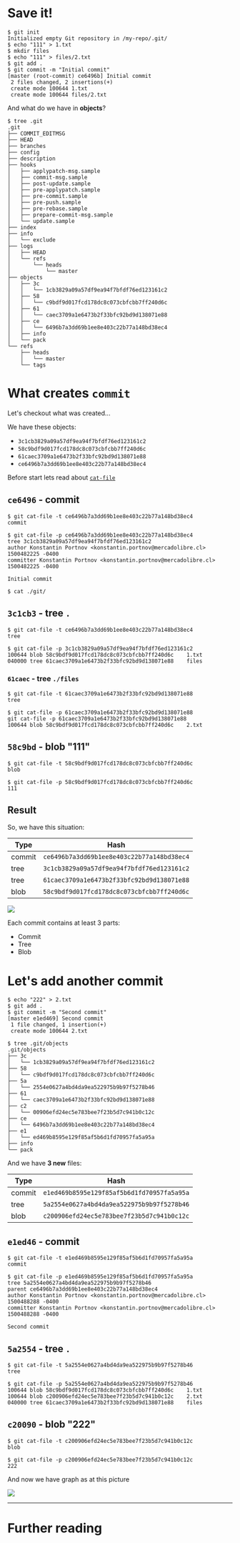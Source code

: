 # Save it!

```
$ git init
Initialized empty Git repository in /my-repo/.git/
$ echo "111" > 1.txt
$ mkdir files
$ echo "111" > files/2.txt
$ git add .
$ git commit -m "Initial commit"
[master (root-commit) ce6496b] Initial commit
 2 files changed, 2 insertions(+)
 create mode 100644 1.txt
 create mode 100644 files/2.txt
```

And what do we have in **objects**?

```
$ tree .git
.git
├── COMMIT_EDITMSG
├── HEAD
├── branches
├── config
├── description
├── hooks
│   ├── applypatch-msg.sample
│   ├── commit-msg.sample
│   ├── post-update.sample
│   ├── pre-applypatch.sample
│   ├── pre-commit.sample
│   ├── pre-push.sample
│   ├── pre-rebase.sample
│   ├── prepare-commit-msg.sample
│   └── update.sample
├── index
├── info
│   └── exclude
├── logs
│   ├── HEAD
│   └── refs
│       └── heads
│           └── master
├── objects
│   ├── 3c
│   │   └── 1cb3829a09a57df9ea94f7bfdf76ed123161c2
│   ├── 58
│   │   └── c9bdf9d017fcd178dc8c073cbfcbb7ff240d6c
│   ├── 61
│   │   └── caec3709a1e6473b2f33bfc92bd9d138071e88
│   ├── ce
│   │   └── 6496b7a3dd69b1ee8e403c22b77a148bd38ec4
│   ├── info
│   └── pack
└── refs
    ├── heads
    │   └── master
    └── tags
```

# What creates `commit`

Let's checkout what was created...

We have these objects:
- `3c1cb3829a09a57df9ea94f7bfdf76ed123161c2`
- `58c9bdf9d017fcd178dc8c073cbfcbb7ff240d6c`
- `61caec3709a1e6473b2f33bfc92bd9d138071e88`
- `ce6496b7a3dd69b1ee8e403c22b77a148bd38ec4`

Before start lets read about [`cat-file`](cat-file.md)

## `ce6496` - commit

```
$ git cat-file -t ce6496b7a3dd69b1ee8e403c22b77a148bd38ec4
commit
```

```
$ git cat-file -p ce6496b7a3dd69b1ee8e403c22b77a148bd38ec4
tree 3c1cb3829a09a57df9ea94f7bfdf76ed123161c2
author Konstantin Portnov <konstantin.portnov@mercadolibre.cl> 1500482225 -0400
committer Konstantin Portnov <konstantin.portnov@mercadolibre.cl> 1500482225 -0400

Initial commit
```

```
$ cat ./git/
```

## `3c1cb3` - tree `.`

```
$ git cat-file -t ce6496b7a3dd69b1ee8e403c22b77a148bd38ec4
tree
```

```
$ git cat-file -p 3c1cb3829a09a57df9ea94f7bfdf76ed123161c2
100644 blob 58c9bdf9d017fcd178dc8c073cbfcbb7ff240d6c	1.txt
040000 tree 61caec3709a1e6473b2f33bfc92bd9d138071e88	files
```

### `61caec` - tree `./files`

```
$ git cat-file -t 61caec3709a1e6473b2f33bfc92bd9d138071e88
tree
```

```
$ git cat-file -p 61caec3709a1e6473b2f33bfc92bd9d138071e88
git cat-file -p 61caec3709a1e6473b2f33bfc92bd9d138071e88
100644 blob 58c9bdf9d017fcd178dc8c073cbfcbb7ff240d6c	2.txt
```

## `58c9bd` - blob "111"

```
$ git cat-file -t 58c9bdf9d017fcd178dc8c073cbfcbb7ff240d6c
blob
```

```
$ git cat-file -p 58c9bdf9d017fcd178dc8c073cbfcbb7ff240d6c
111
```

## Result

So, we have this situation:

Type | Hash
---|---
commit |`ce6496b7a3dd69b1ee8e403c22b77a148bd38ec4`
tree | `3c1cb3829a09a57df9ea94f7bfdf76ed123161c2`
tree |`61caec3709a1e6473b2f33bfc92bd9d138071e88`
blob | `58c9bdf9d017fcd178dc8c073cbfcbb7ff240d6c`

![](/assets/commit-initial.png)

Each commit contains at least 3 parts: 

- Commit
- Tree
- Blob

# Let's add another commit

```
$ echo "222" > 2.txt
$ git add .
$ git commit -m "Second commit"
[master e1ed469] Second commit
 1 file changed, 1 insertion(+)
 create mode 100644 2.txt
```

```
$ tree .git/objects
.git/objects
├── 3c
│   └── 1cb3829a09a57df9ea94f7bfdf76ed123161c2
├── 58
│   └── c9bdf9d017fcd178dc8c073cbfcbb7ff240d6c
├── 5a
│   └── 2554e0627a4bd4da9ea522975b9b97f5278b46
├── 61
│   └── caec3709a1e6473b2f33bfc92bd9d138071e88
├── c2
│   └── 00906efd24ec5e783bee7f23b5d7c941b0c12c
├── ce
│   └── 6496b7a3dd69b1ee8e403c22b77a148bd38ec4
├── e1
│   └── ed469b8595e129f85af5b6d1fd70957fa5a95a
├── info
└── pack
```

And we have **3 new** files:

Type | Hash
---|---
commit |`e1ed469b8595e129f85af5b6d1fd70957fa5a95a`
tree | `5a2554e0627a4bd4da9ea522975b9b97f5278b46`
blob | `c200906efd24ec5e783bee7f23b5d7c941b0c12c`


## `e1ed46` - commit

```
$ git cat-file -t e1ed469b8595e129f85af5b6d1fd70957fa5a95a
commit
```

```
$ git cat-file -p e1ed469b8595e129f85af5b6d1fd70957fa5a95a
tree 5a2554e0627a4bd4da9ea522975b9b97f5278b46
parent ce6496b7a3dd69b1ee8e403c22b77a148bd38ec4
author Konstantin Portnov <konstantin.portnov@mercadolibre.cl> 1500488288 -0400
committer Konstantin Portnov <konstantin.portnov@mercadolibre.cl> 1500488288 -0400

Second commit
```

## `5a2554` - tree `.`

```
$ git cat-file -t 5a2554e0627a4bd4da9ea522975b9b97f5278b46
tree
```

```
$ git cat-file -p 5a2554e0627a4bd4da9ea522975b9b97f5278b46
100644 blob 58c9bdf9d017fcd178dc8c073cbfcbb7ff240d6c	1.txt
100644 blob c200906efd24ec5e783bee7f23b5d7c941b0c12c	2.txt
040000 tree 61caec3709a1e6473b2f33bfc92bd9d138071e88	files
```

## `c20090` - blob "222"

```
$ git cat-file -t c200906efd24ec5e783bee7f23b5d7c941b0c12c
blob
```

```
$ git cat-file -p c200906efd24ec5e783bee7f23b5d7c941b0c12c
222
```

And now we have graph as at this picture

![](/assets/commit-second.png)

---

# Further reading

